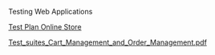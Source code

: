 Testing Web Applications

[Test Plan Online Store](https://docs.google.com/document/d/1N9emvM3Qe_KMoM7Wz2MikC8q2ToQ3aMc-9F19eMNI3U/edit?usp=sharing)

[Test_suites_Cart_Management_and_Order_Management.pdf](https://github.com/user-attachments/files/22307281/Test_suites_Cart_Management_and_Order_Management.pdf)
